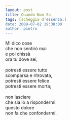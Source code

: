 ```yaml
---
layout: post
title: Quando Non So
tags: [scheggia d'essenza,]
date: 2009-07-02 19:38:00
author: pietro
---
```

Mi dico cose<br/>che non sentirò mai<br/>e poi chissà<br/>ora tu dove sei,<br/><br/>potresti essere tutto<br/>scomparsa e ritrovata,<br/>potresti essere felice<br/>potresti essere morta;<br/><br/>non lasciare<br/>che sia io a rispondermi<br/>questo dolore<br/>non fa che confondermi.
